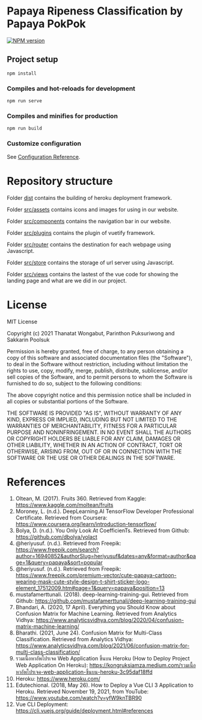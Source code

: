 # Papaya Ripeness Classification by Papaya PokPok

[![NPM version](https://img.shields.io/npm/v/markdown-it.svg?style=flat)](https://www.npmjs.org/package/markdown-it)

## Project setup
```
npm install
```

### Compiles and hot-reloads for development
```
npm run serve
```

### Compiles and minifies for production
```
npm run build
```

### Customize configuration
See [Configuration Reference](https://cli.vuejs.org/config/).

# Repository structure

Folder [dist](dist) contains the building of heroku deployment framework.

Folder [src/assets](src/assets) contains icons and images for using in our website.

Folder [src/components](src/components) contains the navigation bar in our website.

Folder [src/plugins](src/plugins) contains the plugin of vuetify framework.

Folder [src/router](src/router) contains the destination for each webpage using Javascript.

Folder [src/store](src/store) contains the storage of url server using Javascript.

Folder [src/views](src/views) contains the lastest of the vue code for showing the landing page and what are we did in our project.

# License
MIT License

Copyright (c) 2021 Thanatat Wongabut, Parinthon Puksuriwong and Sakkarin Poolsuk

Permission is hereby granted, free of charge, to any person obtaining a copy
of this software and associated documentation files (the "Software"), to deal
in the Software without restriction, including without limitation the rights
to use, copy, modify, merge, publish, distribute, sublicense, and/or sell
copies of the Software, and to permit persons to whom the Software is
furnished to do so, subject to the following conditions:

The above copyright notice and this permission notice shall be included in all
copies or substantial portions of the Software.

THE SOFTWARE IS PROVIDED "AS IS", WITHOUT WARRANTY OF ANY KIND, EXPRESS OR
IMPLIED, INCLUDING BUT NOT LIMITED TO THE WARRANTIES OF MERCHANTABILITY,
FITNESS FOR A PARTICULAR PURPOSE AND NONINFRINGEMENT. IN NO EVENT SHALL THE
AUTHORS OR COPYRIGHT HOLDERS BE LIABLE FOR ANY CLAIM, DAMAGES OR OTHER
LIABILITY, WHETHER IN AN ACTION OF CONTRACT, TORT OR OTHERWISE, ARISING FROM,
OUT OF OR IN CONNECTION WITH THE SOFTWARE OR THE USE OR OTHER DEALINGS IN THE
SOFTWARE.

# References
1. Oltean, M. (2017). Fruits 360. Retrieved from Kaggle: https://www.kaggle.com/moltean/fruits
2. Moroney, L. (n.d.). DeepLearning.AI TensorFlow Developer Professional Certificate. Retrieved from Coursera: https://www.coursera.org/learn/introduction-tensorflow/
3. Bolya, D. (n.d.). You Only Look At CoefficienTs. Retrieved from Github: https://github.com/dbolya/yolact
4. @heriyusuf. (n.d.). Retrieved from Freepik: https://www.freepik.com/search?author=16940852&authorSlug=heriyusuf&dates=any&format=author&page=1&query=papaya&sort=popular
5. @heriyusuf. (n.d.). Retrieved from Freepik: https://www.freepik.com/premium-vector/cute-papaya-cartoon-wearing-mask-cute-style-design-t-shirt-sticker-logo-element_17512009.htm#page=1&query=papaya&position=13
6. mustafamerttunali. (2018). deep-learning-training-gui. Retrieved from Github: https://github.com/mustafamerttunali/deep-learning-training-gui
7. Bhandari, A. (2020, 17 April). Everything you Should Know about Confusion Matrix for Machine Learning. Retrieved from Analytics Vidhya: https://www.analyticsvidhya.com/blog/2020/04/confusion-matrix-machine-learning/
8. Bharathi. (2021, June 24). Confusion Matrix for Multi-Class Classification. Retrieved from Analytics Vidhya: https://www.analyticsvidhya.com/blog/2021/06/confusion-matrix-for-multi-class-classification/
9. รวมเนื้อหาอัพโปรเจค Web Application ขึ้นบน Heroku (How to Deploy Project Web Application On Heroku): https://kongruksiamza.medium.com/รวมเนื้อหาอัพโปรเจค-web-application-ขึ้นบน-heroku-3c95daf18ffd
10. Heroku: https://www.heroku.com/
11. Edutechional. (2018, May 26). How to Deploy a Vue CLI 3 Application to Heroku. Retrieved November 19, 2021, from YouTube: https://www.youtube.com/watch?v=yfW9knTBR90
12. Vue CLI Deployment:  https://cli.vuejs.org/guide/deployment.html#references
